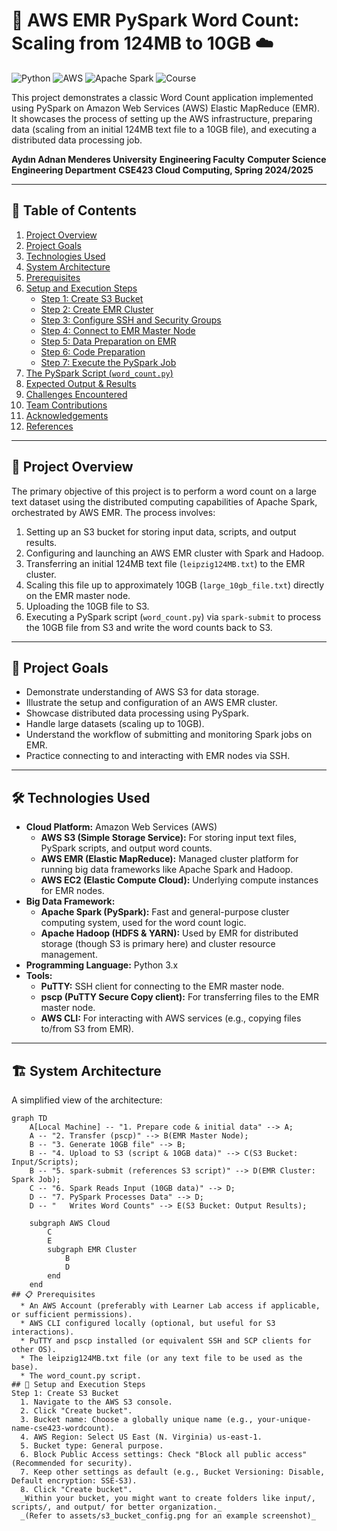 # 🚀 AWS EMR PySpark Word Count: Scaling from 124MB to 10GB ☁️

![Python](https://img.shields.io/badge/Python-3.7%2B-blue.svg)
![AWS](https://img.shields.io/badge/AWS-EMR%20%7C%20S3%20%7C%20EC2-orange.svg)
![Apache Spark](https://img.shields.io/badge/Apache%20Spark-3.5.x-yellow.svg)
![Course](https://img.shields.io/badge/Course-CSE423%20Cloud%20Computing-lightgrey.svg)

This project demonstrates a classic Word Count application implemented using PySpark on Amazon Web Services (AWS) Elastic MapReduce (EMR). It showcases the process of setting up the AWS infrastructure, preparing data (scaling from an initial 124MB text file to a 10GB file), and executing a distributed data processing job.

**Aydın Adnan Menderes University**
**Engineering Faculty**
**Computer Science Engineering Department**
**CSE423 Cloud Computing, Spring 2024/2025**

---

## 📝 Table of Contents

1.  [Project Overview](#project-overview)
2.  [Project Goals](#project-goals)
3.  [Technologies Used](#technologies-used)
4.  [System Architecture](#system-architecture)
5.  [Prerequisites](#prerequisites)
6.  [Setup and Execution Steps](#setup-and-execution-steps)
    *   [Step 1: Create S3 Bucket](#step-1-create-s3-bucket)
    *   [Step 2: Create EMR Cluster](#step-2-create-emr-cluster)
    *   [Step 3: Configure SSH and Security Groups](#step-3-configure-ssh-and-security-groups)
    *   [Step 4: Connect to EMR Master Node](#step-4-connect-to-emr-master-node)
    *   [Step 5: Data Preparation on EMR](#step-5-data-preparation-on-emr)
    *   [Step 6: Code Preparation](#step-6-code-preparation)
    *   [Step 7: Execute the PySpark Job](#step-7-execute-the-pyspark-job)
7.  [The PySpark Script (`word_count.py`)](#the-pyspark-script-word_countpy)
8.  [Expected Output & Results](#expected-output--results)
9.  [Challenges Encountered](#challenges-encountered)
10. [Team Contributions](#team-contributions)
11. [Acknowledgements](#acknowledgements)
12. [References](#references)

---

## 🌟 Project Overview

The primary objective of this project is to perform a word count on a large text dataset using the distributed computing capabilities of Apache Spark, orchestrated by AWS EMR. The process involves:
1.  Setting up an S3 bucket for storing input data, scripts, and output results.
2.  Configuring and launching an AWS EMR cluster with Spark and Hadoop.
3.  Transferring an initial 124MB text file (`leipzig124MB.txt`) to the EMR cluster.
4.  Scaling this file up to approximately 10GB (`large_10gb_file.txt`) directly on the EMR master node.
5.  Uploading the 10GB file to S3.
6.  Executing a PySpark script (`word_count.py`) via `spark-submit` to process the 10GB file from S3 and write the word counts back to S3.

---

## 🎯 Project Goals

*   Demonstrate understanding of AWS S3 for data storage.
*   Illustrate the setup and configuration of an AWS EMR cluster.
*   Showcase distributed data processing using PySpark.
*   Handle large datasets (scaling up to 10GB).
*   Understand the workflow of submitting and monitoring Spark jobs on EMR.
*   Practice connecting to and interacting with EMR nodes via SSH.

---

## 🛠️ Technologies Used

*   **Cloud Platform:** Amazon Web Services (AWS)
    *   **AWS S3 (Simple Storage Service):** For storing input text files, PySpark scripts, and output word counts.
    *   **AWS EMR (Elastic MapReduce):** Managed cluster platform for running big data frameworks like Apache Spark and Hadoop.
    *   **AWS EC2 (Elastic Compute Cloud):** Underlying compute instances for EMR nodes.
*   **Big Data Framework:**
    *   **Apache Spark (PySpark):** Fast and general-purpose cluster computing system, used for the word count logic.
    *   **Apache Hadoop (HDFS & YARN):** Used by EMR for distributed storage (though S3 is primary here) and cluster resource management.
*   **Programming Language:** Python 3.x
*   **Tools:**
    *   **PuTTY:** SSH client for connecting to the EMR master node.
    *   **pscp (PuTTY Secure Copy client):** For transferring files to the EMR master node.
    *   **AWS CLI:** For interacting with AWS services (e.g., copying files to/from S3 from EMR).

---

## 🏗️ System Architecture

A simplified view of the architecture:

```mermaid
graph TD
    A[Local Machine] -- "1. Prepare code & initial data" --> A;
    A -- "2. Transfer (pscp)" --> B(EMR Master Node);
    B -- "3. Generate 10GB file" --> B;
    B -- "4. Upload to S3 (script & 10GB data)" --> C(S3 Bucket: Input/Scripts);
    B -- "5. spark-submit (references S3 script)" --> D(EMR Cluster: Spark Job);
    C -- "6. Spark Reads Input (10GB data)" --> D;
    D -- "7. PySpark Processes Data" --> D;
    D -- "   Writes Word Counts" --> E(S3 Bucket: Output Results);

    subgraph AWS Cloud
        C
        E
        subgraph EMR Cluster
            B
            D
        end
    end
## 📋 Prerequisites
  * An AWS Account (preferably with Learner Lab access if applicable, or sufficient permissions).
  * AWS CLI configured locally (optional, but useful for S3 interactions).
  * PuTTY and pscp installed (or equivalent SSH and SCP clients for other OS).
  * The leipzig124MB.txt file (or any text file to be used as the base).
  * The word_count.py script.
## 🚀 Setup and Execution Steps
Step 1: Create S3 Bucket
  1. Navigate to the AWS S3 console.
  2. Click "Create bucket".
  3. Bucket name: Choose a globally unique name (e.g., your-unique-name-cse423-wordcount).
  4. AWS Region: Select US East (N. Virginia) us-east-1.
  5. Bucket type: General purpose.
  6. Block Public Access settings: Check "Block all public access" (Recommended for security).
  7. Keep other settings as default (e.g., Bucket Versioning: Disable, Default encryption: SSE-S3).
  8. Click "Create bucket".
  _Within your bucket, you might want to create folders like input/, scripts/, and output/ for better organization._
  _(Refer to assets/s3_bucket_config.png for an example screenshot)_
